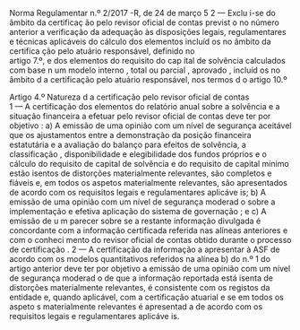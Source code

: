  
 
 
Norma Regulamentar  n.º 2/2017 -R, de 24 de março  5 
2 — Exclu i-se do âmbito da certificaç ão pelo revisor oficial de contas  previst o no número 
anterior  a verificação da adequação às disposições legais, regulamentares e técnicas aplicáveis do 
cálculo  dos elementos incluíd os no âmbito  da certifica ção pelo atuário responsável, definido no  
artigo  7.º, e dos elementos do requisito do cap ital de solvência calculados com base n um modelo 
interno , total ou parcial , aprovado , incluíd os no âmbito d a certificação pelo atuário responsável, 
nos termos d o artigo  10.º  
 
Artigo 4.º 
Natureza d a certificação pelo revisor oficial de contas  
1 — A certificação  dos elementos do  relatório anual sobre a solvência e a situação 
financeira  a efetuar pelo revisor oficial de contas  deve ter por objetivo : 
a) A emissão de uma opinião com  um nível de segurança aceitável que os ajustamentos 
entre a demonstração da posição financeira estatutária e a avaliação do balanço para efeitos de 
solvência, a classificação , disponibilidade e elegibilidade  dos fundos próprios e o cálculo do 
requisito de capital de solvência e do requisito de capital mínimo estão isentos de distorções 
materialmente  relevantes, são completos e fiáveis e, em todos os aspetos materialmente 
relevantes, são apresentados de acordo com os requisitos legais e regulamentares aplicáve is; 
b) A emissão de uma opinião com  um nível de segurança moderad o sobre a 
implementação e efetiva aplicação do sistema de governação ; e 
c) A emissão de u m parecer sobre se a restante informação divulgada é concordante 
com a  informação certificada  referida nas alíneas anteriores e com o conheci mento do revisor 
oficial de contas obtido durante o processo de certificação . 
2 — A certificação da informação a apresentar à ASF de acordo com  os modelos 
quantitativos referidos na alínea b) do n.º 1 do artigo anterior  deve ter por objetivo a emissão de 
uma opinião com um nível de segurança moderad o de que a informação reportada está isenta de 
distorções materialmente relevantes, é consistente com os registos da entidade  e, quando 
aplicável, com a certificação atuarial  e se em todos os aspeto s materialmente relevantes é 
apresentad a de acordo com os requisitos legais e regulamentares aplicáve is. 